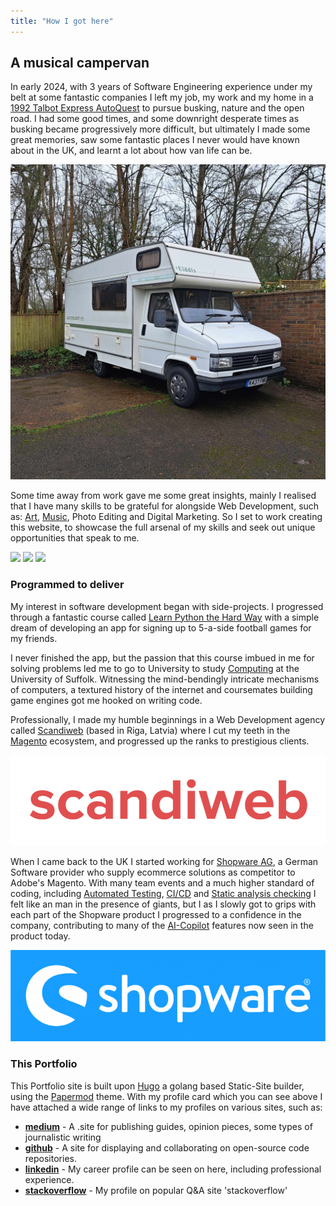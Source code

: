 ```yaml
---
title: "How I got here"
---
```

## A musical campervan

In early 2024, with 3 years of Software Engineering experience under my belt at some fantastic companies I left my job, my work and my home in a [1992 Talbot Express AutoQuest](https://classiccars.fandom.com/wiki/Talbot_Express) to pursue busking, nature and the open road. I had some good times, and some downright desperate times as busking became progressively more difficult, but ultimately I made some great memories, saw some fantastic places I never would have known about in the UK, and learnt a lot about how van life can be.

![Front of my camper van ](./Bert_front.jpeg)

Some time away from work gave me some great insights, mainly I realised that I have many skills to be grateful for alongside Web Development, such as: [Art](https://www.behance.net/scottrobertanderson), [Music](https://soundcloud.com/jerryrigg), Photo Editing and Digital Marketing. So I set to work creating this website, to showcase the full arsenal of my skills and seek out unique opportunities that speak to me.

<div class="photo-grid">
    <img class="photo-item" src="the_grand_1.JPG"/>
    <img class="photo-item" src="York_stained_glass.png"/>
    <img class="photo-item" src="York_station.JPG"/>
</div>

### Programmed to deliver

My interest in software development began with side-projects. I progressed through a fantastic course called [Learn Python the Hard Way](https://learnpythonthehardway.org/) with a simple dream of developing an app for signing up to 5-a-side football games for my friends.

I never finished the app, but the passion that this course imbued in me for solving problems led me to go to University to study [Computing](https://www.uos.ac.uk/study/bsc-computing/) at the University of Suffolk. Witnessing the mind-bendingly intricate mechanisms of computers, a textured history of the internet and coursemates building game engines got me hooked on writing code.

Professionally, I made my humble beginnings in a Web Development agency called [Scandiweb](https://www.google.com/url?sa=t&source=web&rct=j&opi=89978449&url=https://scandiweb.com/&ved=2ahUKEwiI4LOPkf-IAxVtTkEAHTWvCx4QFnoECAsQAQ&usg=AOvVaw2YUytAt0QUX6YCLCa2F68w) (based in Riga, Latvia) where I cut my teeth in the [Magento](https://www.google.com/url?sa=t&source=web&rct=j&opi=89978449&url=https://business.adobe.com/products/magento/magento-commerce.html&ved=2ahUKEwjb-c2lkf-IAxWBVUEAHfRNE1UQFnoECAkQAQ&usg=AOvVaw0miRCgzU3-zaieOkp_MXZh) ecosystem, and progressed up the ranks to prestigious clients.

![Scandiweb Logo](./scandiweb.png)

When I came back to the UK I started working for [Shopware AG](https://www.shopware.com/en/), a German Software provider who supply ecommerce solutions as competitor to Adobe's Magento. With many team events and a much higher standard of coding, including [Automated Testing](https://www.atlassian.com/continuous-delivery/software-testing/automated-testing), [CI/CD](https://about.gitlab.com/topics/ci-cd/) and [Static analysis checking](https://phpstan.org/) I felt like an man in the presence of giants, but I as I slowly got to grips with each part of the Shopware product I progressed to a confidence in the company, contributing to many of the [AI-Copilot](https://docs.shopware.com/en/shopware-6-en/features/shopware-rise/ai-copilot) features now seen in the product today.

![Shopware Logo](./Shopware_Logo.png)

### This Portfolio 
This Portfolio site is built upon [Hugo](https://gohugo.io/) a golang based Static-Site builder, using the [Papermod](https://github.com/adityatelange/hugo-PaperMod) theme. With my profile card which you can see above I have attached a wide range of links to my profiles on various sites, such as:

 - **[medium](https://medium.com/)** - A .site for publishing guides, opinion pieces, some types of journalistic writing
 - **[github](https://github.com/scotta38)** - A site for displaying and collaborating on open-source code repositories.
 - **[linkedin](https://www.linkedin.com/in/scott-anderson-09014173/)** - My career profile can be seen on here, including professional experience.
 - **[stackoverflow](https://stackoverflow.com/users/8814328/scott-anderson)** - My profile on popular Q&A site 'stackoverflow' 